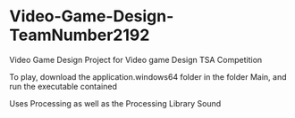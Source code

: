 # Video-Game-Design-TeamNumber2192

Video Game Design Project for Video game Design TSA Competition

To play, download the application.windows64 folder in the folder Main, and run the executable contained

Uses Processing as well as the Processing Library Sound
